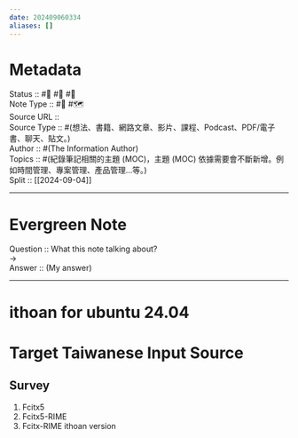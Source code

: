 ```yaml
---
date: 202409060334
aliases: []
---
```


# Metadata
Status :: #🌱 #🌼 #🌲 <br>
Note Type :: #📝 #🗺️ <br>
Source URL :: []() <br>
Source Type :: #(想法、書籍、網路文章、影片、課程、Podcast、PDF/電子書、聊天、貼文。)<br>
Author :: #(The Information Author)<br>
Topics :: #(紀錄筆記相關的主題 (MOC)，主題 (MOC) 依據需要會不斷新增。例如時間管理、專案管理、產品管理...等。) <br>
Split :: [[2024-09-04]] <br>

---

# Evergreen Note

Question :: What this note talking about? <br>
-> <br>
Answer :: (My answer) <br>

---

# ithoan for ubuntu 24.04
# Target Taiwanese Input Source
## Survey
1. Fcitx5
2. Fcitx5-RIME
3. Fcitx-RIME ithoan version
